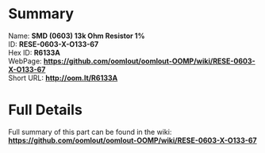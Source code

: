
Summary
=================
  
Name: __SMD (0603) 13k Ohm Resistor 1%__    
ID: __RESE-0603-X-O133-67__   
Hex ID: __R6133A__   
WebPage: __https://github.com/oomlout/oomlout-OOMP/wiki/RESE-0603-X-O133-67__   
Short URL: __http://oom.lt/R6133A__   

Full Details
==========================
Full summary of this part can be found in the wiki:   
__https://github.com/oomlout/oomlout-OOMP/wiki/RESE-0603-X-O133-67__    

